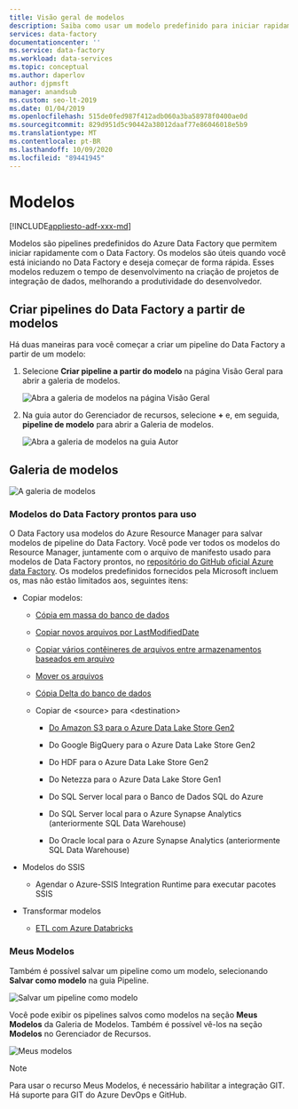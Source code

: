 ```yaml
---
title: Visão geral de modelos
description: Saiba como usar um modelo predefinido para iniciar rapidamente com Azure Data Factory.
services: data-factory
documentationcenter: ''
ms.service: data-factory
ms.workload: data-services
ms.topic: conceptual
ms.author: daperlov
author: djpmsft
manager: anandsub
ms.custom: seo-lt-2019
ms.date: 01/04/2019
ms.openlocfilehash: 515de0fed987f412adb060a3ba58978f0400ae0d
ms.sourcegitcommit: 829d951d5c90442a38012daaf77e86046018e5b9
ms.translationtype: MT
ms.contentlocale: pt-BR
ms.lasthandoff: 10/09/2020
ms.locfileid: "89441945"
---
```

# <a name="templates"></a>Modelos

[!INCLUDE[appliesto-adf-xxx-md](includes/appliesto-adf-xxx-md.md)]

Modelos são pipelines predefinidos do Azure Data Factory que permitem iniciar rapidamente com o Data Factory. Os modelos são úteis quando você está iniciando no Data Factory e deseja começar de forma rápida. Esses modelos reduzem o tempo de desenvolvimento na criação de projetos de integração de dados, melhorando a produtividade do desenvolvedor.

## <a name="create-data-factory-pipelines-from-templates"></a>Criar pipelines do Data Factory a partir de modelos

Há duas maneiras para você começar a criar um pipeline do Data Factory a partir de um modelo:

1.  Selecione **Criar pipeline a partir do modelo** na página Visão Geral para abrir a galeria de modelos.

    ![Abra a galeria de modelos na página Visão Geral](media/solution-templates-introduction/templates-intro-image1.png)

1.  Na guia autor do Gerenciador de recursos, selecione **+** e, em seguida, **pipeline de modelo** para abrir a Galeria de modelos.

    ![Abra a galeria de modelos na guia Autor](media/solution-templates-introduction/templates-intro-image2.png)

## <a name="template-gallery"></a>Galeria de modelos

![A galeria de modelos](media/solution-templates-introduction/templates-intro-image3.png)

### <a name="out-of-the-box-data-factory-templates"></a>Modelos do Data Factory prontos para uso

O Data Factory usa modelos do Azure Resource Manager para salvar modelos de pipeline do Data Factory. Você pode ver todos os modelos do Resource Manager, juntamente com o arquivo de manifesto usado para modelos de Data Factory prontos, no [repositório do GitHub oficial Azure data Factory](https://github.com/Azure/Azure-DataFactory/tree/master/templates). Os modelos predefinidos fornecidos pela Microsoft incluem os, mas não estão limitados aos, seguintes itens:

-   Copiar modelos:

    -   [Cópia em massa do banco de dados](solution-template-bulk-copy-with-control-table.md)
    
    -   [Copiar novos arquivos por LastModifiedDate](solution-template-copy-new-files-lastmodifieddate.md)

    -   [Copiar vários contêineres de arquivos entre armazenamentos baseados em arquivo](solution-template-copy-files-multiple-containers.md)

    -   [Mover os arquivos](solution-template-move-files.md)

    -   [Cópia Delta do banco de dados](solution-template-delta-copy-with-control-table.md)

    -   Copiar de \<source\> para \<destination\>

        -   [Do Amazon S3 para o Azure Data Lake Store Gen2](solution-template-migration-s3-azure.md)

        -   Do Google BigQuery para o Azure Data Lake Store Gen2

        -   Do HDF para o Azure Data Lake Store Gen2

        -   Do Netezza para o Azure Data Lake Store Gen1

        -   Do SQL Server local para o Banco de Dados SQL do Azure

        -   Do SQL Server local para o Azure Synapse Analytics (anteriormente SQL Data Warehouse)

        -   Do Oracle local para o Azure Synapse Analytics (anteriormente SQL Data Warehouse)

-   Modelos do SSIS

    -   Agendar o Azure-SSIS Integration Runtime para executar pacotes SSIS

-   Transformar modelos

    -   [ETL com Azure Databricks](solution-template-databricks-notebook.md)

### <a name="my-templates"></a>Meus Modelos

Também é possível salvar um pipeline como um modelo, selecionando **Salvar como modelo** na guia Pipeline.

![Salvar um pipeline como modelo](media/solution-templates-introduction/templates-intro-image4.png)

Você pode exibir os pipelines salvos como modelos na seção **Meus Modelos** da Galeria de Modelos. Também é possível vê-los na seção **Modelos** no Gerenciador de Recursos.

![Meus modelos](media/solution-templates-introduction/templates-intro-image5.png)

> [!NOTE]
> Para usar o recurso Meus Modelos, é necessário habilitar a integração GIT. Há suporte para GIT do Azure DevOps e GitHub.
